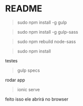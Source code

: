 # README #

> sudo npm install -g gulp 

> sudo npm install -g gulp-sass

> sudo npm rebuild node-sass 

> sudo npm install

testes
> gulp specs

rodar app
> ionic serve

feito isso ele abrirá no browser